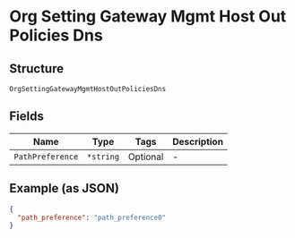 
# Org Setting Gateway Mgmt Host Out Policies Dns

## Structure

`OrgSettingGatewayMgmtHostOutPoliciesDns`

## Fields

| Name | Type | Tags | Description |
|  --- | --- | --- | --- |
| `PathPreference` | `*string` | Optional | - |

## Example (as JSON)

```json
{
  "path_preference": "path_preference0"
}
```

